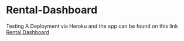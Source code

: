 # Rental-Dashboard
Testing A Deployment via Heroku and the app can be found on this link [Rental Dashboard](https://rentaldashboard.herokuapp.com/app)
